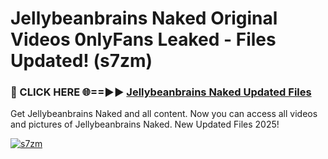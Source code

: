 # Jellybeanbrains Naked Original Videos 0nlyFans Leaked - Files Updated! (s7zm)

<h3>🔴 CLICK HERE 🌐==►► <a href="https://tinyurl.com/yckcrads" rel="nofollow">Jellybeanbrains Naked Updated Files</a></h3>

Get Jellybeanbrains Naked and all content. Now you can access all videos and pictures of Jellybeanbrains Naked. New Updated Files 2025!

[![s7zm](https://i.imgur.com/hpKpOFt.gif)](https://tinyurl.com/yckcrads)
